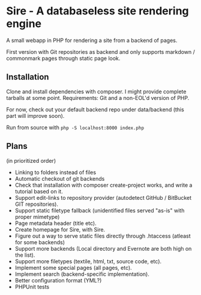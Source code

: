 # Sire - A databaseless site rendering engine

A small webapp in PHP for rendering a site from a backend of pages.

First version with Git repositories as backend and only supports
markdown / commonmark pages through static page look.

## Installation

Clone and install dependencies with composer. I might provide complete
tarballs at some point. Requirements: Git and a non-EOL'd version of
PHP.

For now, check out your default backend repo under data/backend (this
part will improve soon).

Run from source with ```php -S localhost:8000 index.php```

## Plans
(in prioritized order)
- Linking to folders instead of files
- Automatic checkout of git backends
- Check that installation with composer create-project works, and write a tutorial based on it.
- Support edit-links to repository provider (autodetect GitHub / BitBucket GIT repositories).
- Support static filetype fallback (unidentified files served "as-is" with proper mimetype)
- Page metadata header (title etc).
- Create homepage for Sire, with Sire.
- Figure out a way to serve static files directly through .htaccess (atleast for some backends)
- Support more backends (Local directory and Evernote are both high on the list).
- Support more filetypes (textile, html, txt, source code, etc).
- Implement some special pages (all pages, etc).
- Implement search (backend-specific implementation).
- Better configuration format (YML?)
- PHPUnit tests

